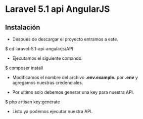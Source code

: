 # Laravel 5.1 api AngularJS

## Instalación

+ Después de descargar el proyecto entramos a este.

$ cd laravel-5.1-api-angularjs\API

+ Ejecutamos el siguiente comando.

$ composer install

+ Modificamos el nombre del archivo __.env.example.__ por __.env__ y agregamos nuestras credenciales.


+ Por ultimo solo debemos generar una key para nuestra API.

$ php artisan key:generate

+ Listo ya podemos ejecutar nuestra API.
